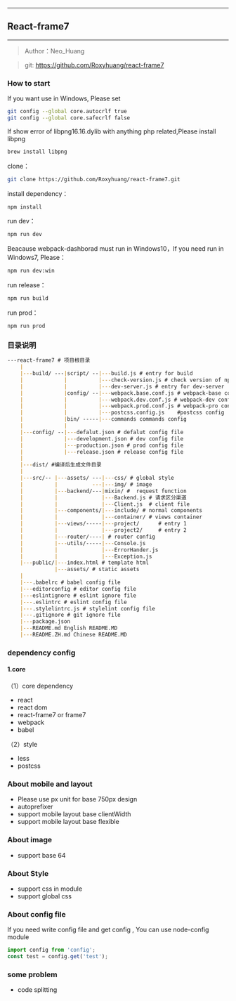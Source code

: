  ---
## React-frame7
---

> Author：Neo_Huang

> git: https://github.com/Roxyhuang/react-frame7

### How to start

If you want use in Windows, Please set

```bash
git config --global core.autocrlf true
git config --global core.safecrlf false
```

If show error of libpng16.16.dylib with anything php related,Please install libpng

```bash
brew install libpng
```

clone：

```bash
git clone https://github.com/Roxyhuang/react-frame7.git
```
install dependency：

```bash
npm install
```
run dev：

```bash
npm run dev
```

Beacause webpack-dashborad must run in Windows10，If you need run in Windows7, Please：

```bash
npm run dev:win
```

run release：

```bash
npm run build
```

run prod：

```bash
npm run prod
```


### 目录说明

```markdown
---react-frame7 # 项目根目录
    |
    |---build/ ---|script/ --|---build.js # entry for build
    |             |          |---check-version.js # check version of npm
    |             |          |---dev-server.js # entry for dev-server
    |             |config/ --|---webpack.base.conf.js # webpack-base config
    |             |          |---webpack.dev.conf.js # webpack-dev config
    |             |          |---webpack.prod.conf.js # webpack-pro config
    |             |          |---postcss.config.js    #postcss config
    |             |bin/ -----|---commands commands config
    |             |
    |---config/ --|---defalut.json # defalut config file
    |             |---development.json # dev config file
    |             |---production.json # prod config file
    |             |---release.json # release config file
    |
    |---dist/ #编译后生成文件目录
    |
    |---src/-- |---assets/ ---|---css/ # global style
    |          |           ---|---img/ # image
    |          |---backend/---|mixin/ #  request function
    |          |              |---Backend.js # 请求区分渠道
    |          |              |---Client.js  # client file
    |          |---components/|---include/ # normal components
    |          |              |---container/ # views container
    |          |---views/-----|---project/      # entry 1
    |          |              |---project2/     # entry 2
    |          |---router/----| # router config
    |          |---utils/-----|---Console.js
    |          |              |---ErrorHander.js
    |          |              |---Exception.js
    |---public/|---index.html # template html
               |---assets/ # static assets
    |
    |---.babelrc # babel config file
    |---editorconfig # editor config file
    |---eslintignore # eslint ignore file
    |---.eslintrc # eslint config file
    |---.stylelintrc.js # stylelint config file
    |---.gitignore # git ignore file
    |---package.json
    |---README.md English README.MD
    |---README.ZH.md Chinese README.MD

```

### dependency config

#### 1.core

（1）core dependency

- react
- react dom
- react-frame7 or frame7
- webpack
- babel

（2）style
- less
- postcss

### About mobile and layout

- Please use px unit for base 750px design
- autoprefixer
- support mobile layout base clientWidth
- support mobile layout base flexible

### About image

- support base 64


### About Style

- support css in module
- support global css

### About config file

If you need write config file and get config , You can use node-config module

```javascript
import config from 'config';
const test = config.get('test');
```

### some problem

- code splitting

